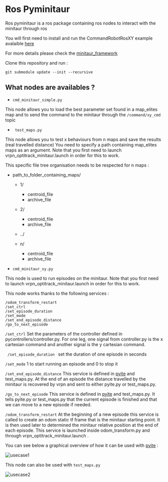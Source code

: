 # Ros Pyminitaur
Ros pyminitaur is a ros package containing ros nodes to interact with the minitaur through ros

You will first need to install and run the CommandRobotRosXY example avalaible [here](https://github.com/resibots/minitaur_sdk.git)

For more details please check the [minitaur_framework](https://github.com/resibots/minitaur_framework.git)

Clone this repository and run :

``git submodule update --init --recursive``

## What nodes are availables ?

* ``` cmd_minitaur_simple.py ```

This node allows you to load the best parameter set found in a map_elites map and to send the command to the minitaur through the  ``` /command/xy_cmd ``` topic

* ``` test_maps.py```

This node allows you to test x behaviours from n maps and save the results (real travelled distance)
You need to specify a path containing map_elites maps as an argument. Note that you first need to launch vrpn_optitrack_minitaur.launch in order for this to work.


This specific file tree organisation needs to be respected for n maps :

- path_to_folder_containing_maps/
  - 1/
    - centroid_file
    - archive_file
  - 2/
    - centroid_file
    - archive_file
  - ../

  - n/
    - centroid_file
    - archive_file


* ``` cmd_minitaur_xy.py ```

This node is used to run episodes on the minitaur. Note that you first need to launch vrpn_optitrack_minitaur.launch in order for this to work.

This node works thanks to the following services :

```
/odom_transform_restart
/set_ctrl
/set_episode_duration
/set_mode
/set_end_episode_distance
/go_to_next_episode
```

``` /set_ctrl ``` Set the parameters of the controller defined in pycontrollers/controller.py.
For one leg, one signal from controller.py is the x cartesian command and another signal is the y cartesian command.

``` /set_episode_duration ``` set the duration of one episode in seconds

``` /set_mode ``` 1 to start running an episode and 0 to stop it

``` /set_end_episode_distance ``` This service is defined in [pyite](https://github.com/resibots/pyite.git) and test_maps.py. At the end of an episode the distance travelled by the minitaur is recovered by vrpn and sent to either pyite.py or test_maps.py.


``` /go_to_next_episode ``` This service is defined in [pyite](https://github.com/resibots/pyite.git) and test_maps.py. It tells pyite.py or test_maps.py that the current episode is finished and that we can move to a new episode if needed.

``` /odom_transform_restart ``` At the beginning of a new episode this service is called to create an odom static tf frame that is the minitaur starting point. It is then used later to determined the minitaur relative position at the end of each episode. This service is launched inside odom_transform.py and through vrpn_optitrack_minitaur.launch .

You can see below a graphical overview of how it can be used with [pyite](https://github.com/resibots/pyite.git)  :

![usecase1](cmd_minitaur_xy.jpg)

This node can also be used with ``` test_maps.py ```

![usecase2](cmd_minitaur_xy2.jpg)

